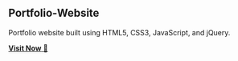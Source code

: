 ## Portfolio-Website
Portfolio website built using HTML5, CSS3, JavaScript, and jQuery.

<a href="www.linkedin.com/in/maulana-jumantara" target="www.linkedin.com/in/maulana-jumantara">**Visit Now** 🚀</a>


